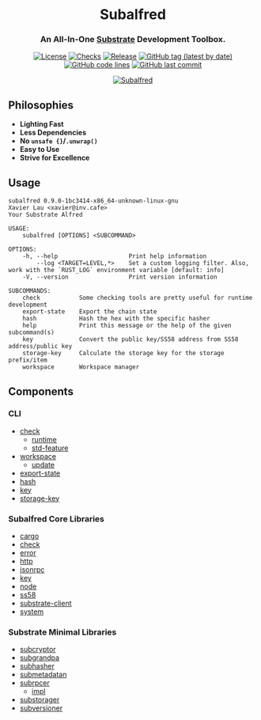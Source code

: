<div align="center">

<!-- Logo -->
<!-- ![Subalfred]() -->

# Subalfred
### An All-In-One [Substrate](https://github.com/paritytech/substrate) Development Toolbox.

[![License](https://img.shields.io/badge/License-GPLv3-blue.svg)](https://www.gnu.org/licenses/gpl-3.0)
[![Checks](https://github.com/hack-ink/subalfred/workflows/checks/badge.svg)](https://github.com/hack-ink/subalfred/actions/workflows/checks.yml)
[![Release](https://github.com/hack-ink/subalfred/workflows/release/badge.svg)](https://github.com/hack-ink/subalfred/actions/workflows/release.yml)
[![GitHub tag (latest by date)](https://img.shields.io/github/v/tag/hack-ink/subalfred)](https://github.com/hack-ink/subalfred/tags)
[![GitHub code lines](https://tokei.rs/b1/github/hack-ink/subalfred)](https://github.com/hack-ink/subalfred)
[![GitHub last commit](https://img.shields.io/github/last-commit/hack-ink/subalfred?color=red&style=plastic)](https://github.com/hack-ink/subalfred)

[![Subalfred](https://repobeats.axiom.co/api/embed/acdcdaf322ac3f7e821eb71a6985b14ec57e5c44.svg "Repobeats analytics image")](https://github.com/hack-ink/subalfred/pulse)

</div>

## Philosophies
- **Lighting Fast**
- **Less Dependencies**
- **No `unsafe {}`/`.unwrap()`**
- **Easy to Use**
- **Strive for Excellence**

## Usage
```
subalfred 0.9.0-1bc3414-x86_64-unknown-linux-gnu
Xavier Lau <xavier@inv.cafe>
Your Substrate Alfred

USAGE:
    subalfred [OPTIONS] <SUBCOMMAND>

OPTIONS:
    -h, --help                    Print help information
        --log <TARGET=LEVEL,*>    Set a custom logging filter. Also, work with the `RUST_LOG` environment variable [default: info]
    -V, --version                 Print version information

SUBCOMMANDS:
    check           Some checking tools are pretty useful for runtime development
    export-state    Export the chain state
    hash            Hash the hex with the specific hasher
    help            Print this message or the help of the given subcommand(s)
    key             Convert the public key/SS58 address from SS58 address/public key
    storage-key     Calculate the storage key for the storage prefix/item
    workspace       Workspace manager
```

## Components
### CLI
- [check](src/bin/subalfred/command/check)
  - [runtime](src/bin/subalfred/command/check/runtime)
  - [std-feature](src/bin/subalfred/command/check/std-feature)
- [workspace](src/bin/subalfred/command/workspace)
  - [update](src/bin/subalfred/command/update)
- [export-state](src/bin/subalfred/command/export-state.rs)
- [hash](src/bin/subalfred/command/hash.rs)
- [key](src/bin/subalfred/command/key.rs)
- [storage-key](src/bin/subalfred/command/storage-key.rs)

### Subalfred Core Libraries
- [cargo](src/subalfred/core/cargo)
- [check](src/subalfred/core/check)
- [error](src/subalfred/core/error)
- [http](src/subalfred/core/http)
- [jsonrpc](src/subalfred/core/jsonrpc)
- [key](src/subalfred/core/key)
- [node](src/subalfred/core/node)
- [ss58](src/subalfred/core/ss58)
- [substrate-client](src/subalfred/core/substrate-client)
- [system](src/subalfred/core/system)

### Substrate Minimal Libraries
- [subcryptor](substrate-minimal/subcryptor)
- [subgrandpa](substrate-minimal/subgrandpa)
- [subhasher](substrate-minimal/subhasher)
- [submetadatan](substrate-minimal/submetadatan)
- [subrpcer](substrate-minimal/subrpcer)
  - [impl](substrate-minimal/subrpcer/impl)
- [substorager](substrate-minimal/substorager)
- [subversioner](substrate-minimal/subversioner)
